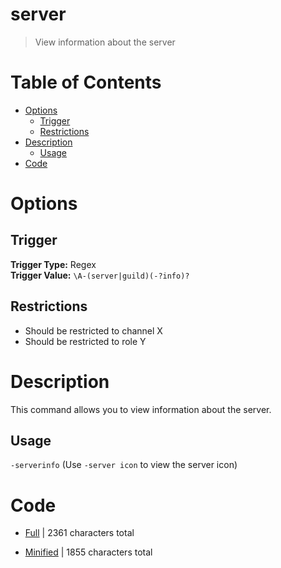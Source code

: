 # server
> View information about the server

# Table of Contents
* [Options](#Options)
	* [Trigger](##Trigger)
	* [Restrictions](##Restrictions)
* [Description](#Description)
	* [Usage](##Usage)
* [Code](#Code)

# Options
## Trigger
**Trigger Type:** Regex<br>
**Trigger Value:** `\A-(server|guild)(-?info)?`<br>


## Restrictions
* Should be restricted to channel X
* Should be restricted to role Y


# Description
This command allows you to view information about the server.

## Usage
`-serverinfo` (Use `-server icon` to view the server icon)

# Code
* [Full](./server/server.cc.go) | 2361 characters total<br>

* [Minified](./server.minified.go) | 1855 characters total<br>